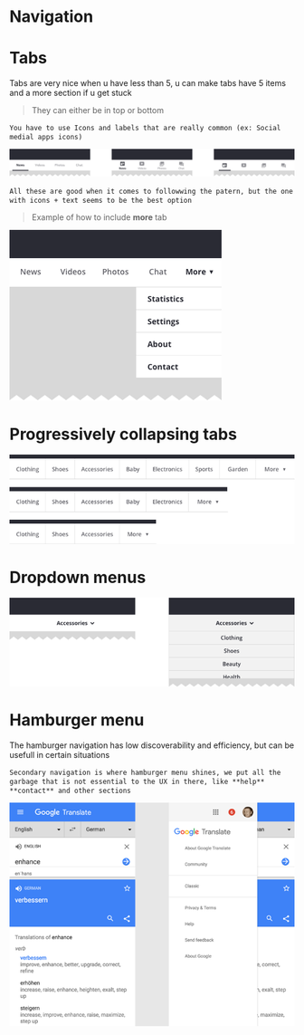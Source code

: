 # Navigation

# Tabs

Tabs are very nice when u have less than 5, u can make tabs have 5 items and a more section if u get stuck
> They can either be in top or bottom

```
You have to use Icons and labels that are really common (ex: Social medial apps icons)
```
![](1gadUs4R2NBaMWlVyRKY7TQ.png)
```
All these are good when it comes to followwing the patern, but the one with icons + text seems to be the best option
```
> Example of how to include **more** tab
> 
![](1Bwd-AhGD13PJo20VD_SAVQ.png)


# Progressively collapsing tabs

![](1jT8yOdJXH7lN5JxfqYYfEA.png)

# Dropdown menus

![](1nKlPdP8w6xPmdQCsguwfJg.png)

# Hamburger menu

The hamburger navigation has low discoverability and efficiency, but can be usefull in certain situations

```
Secondary navigation is where hamburger menu shines, we put all the garbage that is not essential to the UX in there, like **help** **contact** and other sections
```

![](1BpNyxtQQpD2Hwj8xBU8bTw.png)
